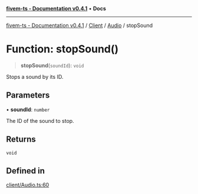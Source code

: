 [**fivem-ts - Documentation v0.4.1**](../../../../../README.md) • **Docs**

***

[fivem-ts - Documentation v0.4.1](../../../../../README.md) / [Client](../../../README.md) / [Audio](../README.md) / stopSound

# Function: stopSound()

> **stopSound**(`soundId`): `void`

Stops a sound by its ID.

## Parameters

• **soundId**: `number`

The ID of the sound to stop.

## Returns

`void`

## Defined in

[client/Audio.ts:60](https://github.com/Purpose-Dev/fivem-ts/blob/main/src/client/Audio.ts#L60)
